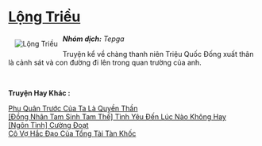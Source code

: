 <a href="https://utruyen.com/truyen/long-trieu/3689/" title="Lộng Triều"><h1>Lộng Triều</h1></a><div style="display:table"><img align="right" style="float: left; padding: 10px;" src="https://utruyen.com/images/story/200x260/long-trieu.jpg" alt="Lộng Triều"><b><i>Nhóm dịch:</i></b><i> Tepga<p></p></i>Truyện kể về chàng thanh niên Triệu Quốc Đống xuất thân là cảnh sát và con đường đi lên trong quan trường của anh.<i><p></p></i></div><p><br><b>Truyện Hay Khác :</b></p><a href="https://utruyen.com/truyen/phu-quan-truoc-cua-ta-la-quyen-than/18911/" alt="Phu Quân Trước Của Ta Là Quyền Thần">Phu Quân Trước Của Ta Là Quyền Thần</a><br/><a href="https://truyenngontinhay.wordpress.com/2019/10/03/dong-nhan-tam-sinh-tam-the-tinh-yeu-den-luc-nao-khong-hay/" alt="[Đồng Nhân Tam Sinh Tam Thế] Tình Yêu Đến Lúc Nào Không Hay">[Đồng Nhân Tam Sinh Tam Thế] Tình Yêu Đến Lúc Nào Không Hay</a><br/><a href="https://github.com/quanluxury/ngontinhhot/tree/master/truyenhay/18927/" alt="[Ngôn Tình] Cường Đoạt">[Ngôn Tình] Cường Đoạt</a><br/><a href="https://truyenngontinhay.wordpress.com/2019/10/03/co-vo-hac-dao-cua-tong-tai-tan-khoc/" alt="Cô Vợ Hắc Đạo Của Tổng Tài Tàn Khốc">Cô Vợ Hắc Đạo Của Tổng Tài Tàn Khốc</a><br/>